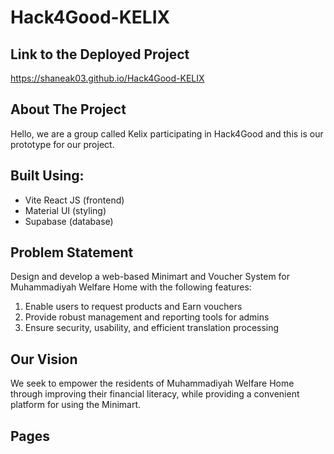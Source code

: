 # Hack4Good-KELIX

## Link to the Deployed Project
https://shaneak03.github.io/Hack4Good-KELIX

## About The Project
Hello, we are a group called Kelix participating in Hack4Good and this is our prototype for our project.

## Built Using:
- Vite React JS (frontend)
- Material UI (styling)
- Supabase (database)

## Problem Statement
Design and develop a web-based Minimart and Voucher System for Muhammadiyah Welfare Home with the following features:
1. Enable users to request products and Earn vouchers
2. Provide robust management and reporting tools for admins
3. Ensure security, usability, and efficient translation processing

## Our Vision
We seek to empower the residents of Muhammadiyah Welfare Home through improving their financial literacy, while providing a convenient platform for using the Minimart.

## Pages

